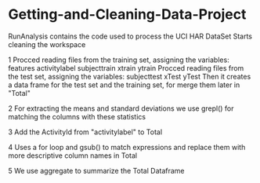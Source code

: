 # Getting-and-Cleaning-Data-Project
RunAnalysis contains the code used to process the UCI HAR DataSet
Starts cleaning the workspace

1
Procced reading files from the training set, assigning the variables:
features
activitylabel
subjecttrain
xtrain
ytrain
Procced reading files from the test set, assigning the variables:
subjecttest
xTest
yTest
Then it creates a data frame for the test set and the training set, for merge them later in "Total"

2
For extracting the means and standard deviations we use grepl() for matching the columns with these statistics

3
Add the ActivityId from "activitylabel" to Total

4
Uses a for loop and gsub() to match expressions and replace them with more descriptive column names in Total

5
We use aggregate to summarize the Total Dataframe
